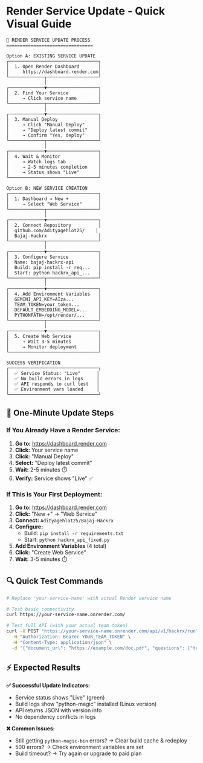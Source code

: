 # Render Service Update - Quick Visual Guide

```
🔄 RENDER SERVICE UPDATE PROCESS
================================

Option A: EXISTING SERVICE UPDATE
┌─────────────────────────────────┐
│  1. Open Render Dashboard       │
│     https://dashboard.render.com│
└─────────────┬───────────────────┘
              │
┌─────────────▼───────────────────┐
│  2. Find Your Service           │
│     → Click service name        │
└─────────────┬───────────────────┘
              │
┌─────────────▼───────────────────┐
│  3. Manual Deploy               │
│     → Click "Manual Deploy"     │
│     → "Deploy latest commit"    │
│     → Confirm "Yes, deploy"     │
└─────────────┬───────────────────┘
              │
┌─────────────▼───────────────────┐
│  4. Wait & Monitor              │
│     → Watch logs tab            │
│     → 2-5 minutes completion    │
│     → Status shows "Live"       │
└─────────────────────────────────┘

Option B: NEW SERVICE CREATION
┌─────────────────────────────────┐
│  1. Dashboard → New +           │
│     → Select "Web Service"      │
└─────────────┬───────────────────┘
              │
┌─────────────▼───────────────────┐
│  2. Connect Repository          │
│  github.com/Adityagehlot25/    │
│  Bajaj-Hackrx                   │
└─────────────┬───────────────────┘
              │
┌─────────────▼───────────────────┐
│  3. Configure Service           │
│  Name: bajaj-hackrx-api         │
│  Build: pip install -r req...   │
│  Start: python hackrx_api_...   │
└─────────────┬───────────────────┘
              │
┌─────────────▼───────────────────┐
│  4. Add Environment Variables   │
│  GEMINI_API_KEY=AIza...         │
│  TEAM_TOKEN=your_token...       │
│  DEFAULT_EMBEDDING_MODEL=...    │
│  PYTHONPATH=/opt/render/...     │
└─────────────┬───────────────────┘
              │
┌─────────────▼───────────────────┐
│  5. Create Web Service          │
│     → Wait 3-5 minutes          │
│     → Monitor deployment        │
└─────────────────────────────────┘

SUCCESS VERIFICATION
┌─────────────────────────────────┐
│  ✅ Service Status: "Live"      │
│  ✅ No build errors in logs     │
│  ✅ API responds to curl test   │
│  ✅ Environment vars loaded     │
└─────────────────────────────────┘
```

## 🎯 One-Minute Update Steps

### If You Already Have a Render Service:
1. **Go to:** https://dashboard.render.com
2. **Click:** Your service name  
3. **Click:** "Manual Deploy"
4. **Select:** "Deploy latest commit"
5. **Wait:** 2-5 minutes ⏱️
6. **Verify:** Service shows "Live" ✅

### If This is Your First Deployment:
1. **Go to:** https://dashboard.render.com
2. **Click:** "New +" → "Web Service"
3. **Connect:** `Adityagehlot25/Bajaj-Hackrx`
4. **Configure:**
   - Build: `pip install -r requirements.txt`
   - Start: `python hackrx_api_fixed.py`
5. **Add Environment Variables** (4 total)
6. **Click:** "Create Web Service"
7. **Wait:** 3-5 minutes ⏱️

## 🔍 Quick Test Commands

```bash
# Replace 'your-service-name' with actual Render service name

# Test basic connectivity
curl https://your-service-name.onrender.com/

# Test full API (with your actual team token)
curl -X POST "https://your-service-name.onrender.com/api/v1/hackrx/run" \
  -H "Authorization: Bearer YOUR_TEAM_TOKEN" \
  -H "Content-Type: application/json" \
  -d '{"document_url": "https://example.com/doc.pdf", "questions": ["test?"]}'
```

## ⚡ Expected Results

**✅ Successful Update Indicators:**
- Service status shows "Live" (green)
- Build logs show "python-magic" installed (Linux version)
- API returns JSON with version info
- No dependency conflicts in logs

**❌ Common Issues:**
- Still getting `python-magic-bin` errors? → Clear build cache & redeploy
- 500 errors? → Check environment variables are set
- Build timeout? → Try again or upgrade to paid plan
